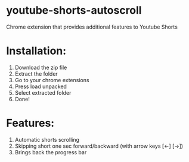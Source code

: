 # youtube-shorts-autoscroll
Chrome extension that provides additional features to Youtube Shorts
# Installation:
1. Download the zip file
2. Extract the folder
3. Go to your chrome extensions
4. Press load unpacked
5. Select extracted folder
6. Done!
# Features:
1. Automatic shorts scrolling
2. Skipping short one sec forward/backward (with arrow keys [<-] [->])
3. Brings back the progress bar

